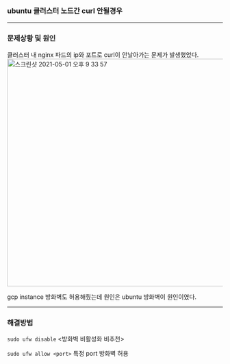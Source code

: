 ### ubuntu 클러스터 노드간 curl 안될경우
-------------------
### 문제상황 및 원인
클러스터 내 nginx 파드의 ip와 포트로 curl이 안날아가는 문제가 발생했었다. 
<img width="531" alt="스크린샷 2021-05-01 오후 9 33 57" src="https://user-images.githubusercontent.com/58390757/116782580-f4110480-aac4-11eb-82d5-24a201768703.png">

gcp instance 방화벽도 허용해줬는데 원인은 ubuntu 방화벽이 원인이였다.

--------------------
### 해결방법
`sudo ufw disable` <방화벽 비활성화 비추천>

`sudo ufw allow <port>` 특정 port 방화벽 허용 
